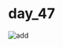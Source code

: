 # day_47


![add](https://user-images.githubusercontent.com/40123885/222907775-086f9d47-c748-4084-840e-561adce8d1ec.gif)
